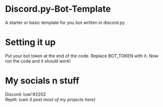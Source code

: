 # Discord.py-Bot-Template
A starter or basic template for you bot written in discord.py

# Setting it up
Put your bot token at the end of the code. Replace BOT_TOKEN with it.
Now run the code and it should work!

# My socials n stuff
Discord: luwi'#2202               
Replit: luwii
*(I post most of my projects here)*

